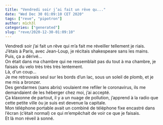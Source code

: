 ```yaml
---
title: "Vendredi soir j’ai fait un rêve qu..."
date: "Wed Dec 30 01:09:10 CET 2020"
tags: ["reve", "pipotron"]
author: m1ch3l
categories: ["generated"]
slug: "reve/2020-12-30-01:09:10"
---
```


Vendredi soir j’ai fait un rêve qui m’a fait me réveiller tellement je riais.<br>
J’étais à Paris, avec Jean-Loup, je récitais shakespeare sans les mains.<br>
Puis, ça a dérivé...<br>
On était dans ma chambre qui ne ressemblait pas du tout à ma chambre, je faisais du velo très très très lentement.<br>
Là, d'un coup...<br>
Je me retrouvais seul sur les bords d’un lac, sous un soleil de plomb, et je me mis a bronzer.<br>
Des gendarmes (sans abris) voulaient me refiler le coronavirus, ils me demandaient de les héberger chez moi, j’ai accepté.<br>
Ça klaxonne de partout, il y a un nuage de pollution, j’apprend à la radio que cette petite ville òu je suis est devenue la capitale.<br>
Mon téléphone portable avait un combiné de téléphone fixe encastré dans l’écran (c’était normal) ce qui m’empêchait de voir ce que je faisais.<br>
Et là mon réveil à sonné.<br>
